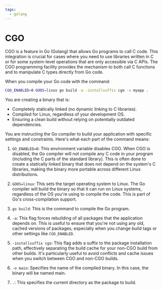 ```yaml
---
tags:
  - golang
---
```

# CGO

CGO is a feature in Go (Golang) that allows Go programs to call C code. This
integration is crucial for cases where you need to use libraries written in C or
for some system-level operations that are only accessible via C APIs. The CGO
programming facility provides the mechanism to both call C functions and to
manipulate C types directly from Go code.

When you compile your Go code with the command:
```bash
CGO_ENABLED=0 GOOS=linux go build -a -installsuffix cgo -o myapp .
```

You are creating a binary that is:

- Completely statically linked (no dynamic linking to C libraries).
- Compiled for Linux, regardless of your development OS.
- Ensuring a clean build without relying on potentially outdated dependencies.

You are instructing the Go compiler to build your application with specific
settings and constraints. Here's what each part of the command means:


1) `GO_ENABLED=0`: This environment variable disables CGO. When CGO is disabled,
the Go compiler will not compile any C code in your program (including the C
parts of the standard library). This is often done to create a statically linked
binary that does not depend on the system's C libraries, making the binary more
portable across different Linux distributions.

2) `GOOS=linux`: This sets the target operating system to Linux. The Go compiler
will build the binary so that it can run on Linux systems, regardless of the OS
you're using to compile the code. This is part of Go's cross-compilation
support.

3) `go build`: This is the command to compile the Go program.

4) `-a`: This flag forces rebuilding of all packages that the application
depends on. This is useful to ensure that you're not using any old, cached
versions of packages, especially when you change build tags or other settings
like `CGO_ENABLED`.

5) `-installsuffix cgo`: This flag adds a suffix to the package installation
path, effectively separating the build cache for your non-CGO build from other
builds. It's particularly useful to avoid conflicts and cache issues when you
switch between CGO and non-CGO builds.

6) `-o main`: Specifies the name of the compiled binary. In this case, the
binary will be named main.

7) `.`: This specifies the current directory as the package to build.
